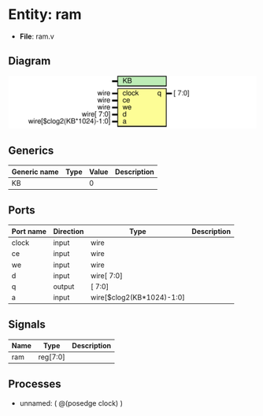 # Entity: ram

- **File**: ram.v
## Diagram

![Diagram](ram.svg "Diagram")
## Generics

| Generic name | Type | Value | Description |
| ------------ | ---- | ----- | ----------- |
| KB           |      | 0     |             |
## Ports

| Port name | Direction | Type                      | Description |
| --------- | --------- | ------------------------- | ----------- |
| clock     | input     | wire                      |             |
| ce        | input     | wire                      |             |
| we        | input     | wire                      |             |
| d         | input     | wire[                7:0] |             |
| q         | output    | [                7:0]     |             |
| a         | input     | wire[$clog2(KB*1024)-1:0] |             |
## Signals

| Name | Type     | Description |
| ---- | -------- | ----------- |
| ram  | reg[7:0] |             |
## Processes
- unnamed: ( @(posedge clock) )
